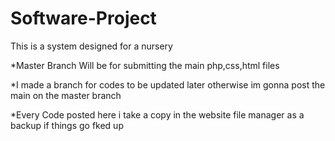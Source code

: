 # Software-Project
This is a system designed for a nursery

*Master Branch Will be for submitting the main php,css,html files

*I made a branch for codes to be updated later otherwise im gonna post the main on the master branch

*Every Code posted here i take a copy in the website file manager as a backup if things go fked up 



